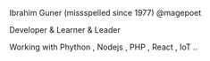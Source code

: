 Ibrahim Guner (missspelled since 1977)
@magepoet

Developer & Learner & Leader

Working with Phython , Nodejs , PHP , React , IoT ..  
